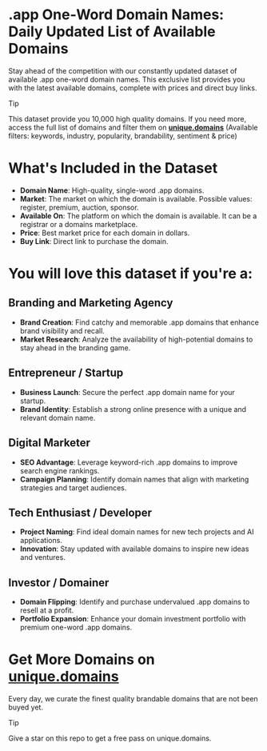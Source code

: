 # .app One-Word Domain Names: Daily Updated List of Available Domains

Stay ahead of the competition with our constantly updated dataset of available .app one-word domain names. This exclusive list provides you with the latest available domains, complete with prices and direct buy links.

> [!TIP]
> This dataset provide you 10,000 high quality domains.
> If you need more, access the full list of domains and filter them on **[unique.domains](https://unique.domains)** (Available filters: keywords, industry, popularity, brandability, sentiment & price)

# What's Included in the Dataset

- **Domain Name**: High-quality, single-word .app domains.
- **Market**: The market on which the domain is available. Possible values: register, premium, auction, sponsor.
- **Available On**: The platform on which the domain is available. It can be a registrar or a domains marketplace.
- **Price**: Best market price for each domain in dollars.
- **Buy Link**: Direct link to purchase the domain.

# You will love this dataset if you're a:

## Branding and Marketing Agency

- **Brand Creation**: Find catchy and memorable .app domains that enhance brand visibility and recall.
- **Market Research**: Analyze the availability of high-potential domains to stay ahead in the branding game.

## Entrepreneur / Startup

- **Business Launch**: Secure the perfect .app domain name for your startup.
- **Brand Identity**: Establish a strong online presence with a unique and relevant domain name.

## Digital Marketer

- **SEO Advantage**: Leverage keyword-rich .app domains to improve search engine rankings.
- **Campaign Planning**: Identify domain names that align with marketing strategies and target audiences.

## Tech Enthusiast / Developer

- **Project Naming**: Find ideal domain names for new tech projects and AI applications.
- **Innovation**: Stay updated with available domains to inspire new ideas and ventures.

## Investor / Domainer

- **Domain Flipping**: Identify and purchase undervalued .app domains to resell at a profit.
- **Portfolio Expansion**: Enhance your domain investment portfolio with premium one-word .app domains.

# Get More Domains on [unique.domains](https://unique.domains)

Every day, we curate the finest quality brandable domains that are not been buyed yet.

> [!TIP]
> Give a star on this repo to get a free pass on unique.domains.
